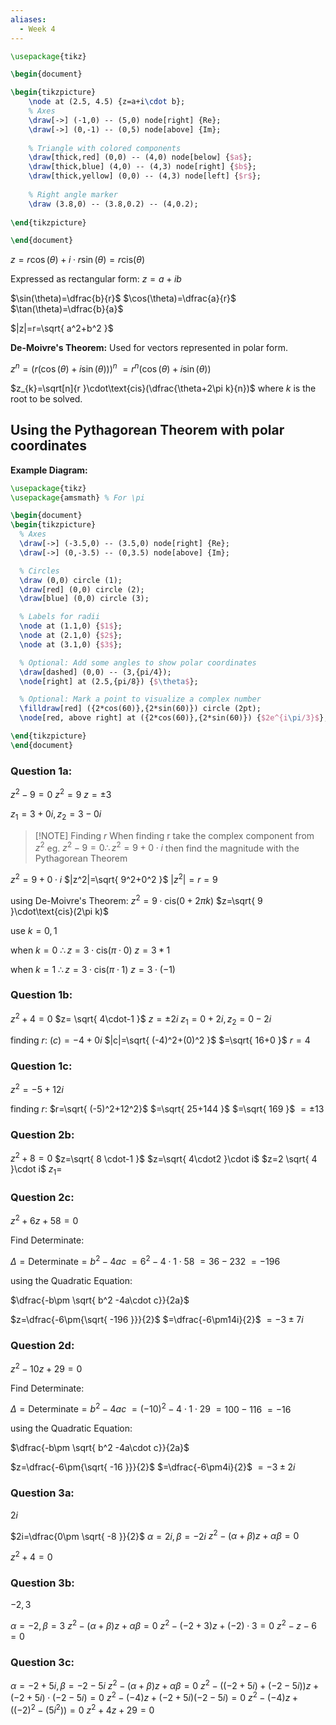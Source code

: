 ```yaml
---
aliases:
  - Week 4
---
```

```tikz
\usepackage{tikz}

\begin{document}

\begin{tikzpicture}
	\node at (2.5, 4.5) {z=a+i\cdot b};
    % Axes
    \draw[->] (-1,0) -- (5,0) node[right] {Re};
    \draw[->] (0,-1) -- (0,5) node[above] {Im};
    
    % Triangle with colored components
    \draw[thick,red] (0,0) -- (4,0) node[below] {$a$};
    \draw[thick,blue] (4,0) -- (4,3) node[right] {$b$};
    \draw[thick,yellow] (0,0) -- (4,3) node[left] {$r$};
    
    % Right angle marker
    \draw (3.8,0) -- (3.8,0.2) -- (4,0.2);
    
\end{tikzpicture}

\end{document}

```

$z=r\cos(\theta)+i\cdot r\sin(\theta)=r\text{cis}(\theta)$

Expressed as rectangular form: $z=a+ib$

$\sin(\theta)=\dfrac{b}{r}$
$\cos(\theta)=\dfrac{a}{r}$
$\tan(\theta)=\dfrac{b}{a}$

$|z|=r=\sqrt{ a^2+b^2 }$

**De-Moivre's Theorem:**
Used for vectors represented in polar form. 

$z^n=(r(\cos(\theta)+i\sin(\theta)))^n$
$= r^n(\cos(\theta)+i\sin(\theta))$

$z_{k}=\sqrt[n]{r }\cdot\text{cis}(\dfrac{\theta+2\pi k}{n})$
where $k$ is the root to be solved.

## Using the Pythagorean Theorem with polar coordinates

**Example Diagram:**
```tikz
\usepackage{tikz}
\usepackage{amsmath} % For \pi

\begin{document}
\begin{tikzpicture}
  % Axes
  \draw[->] (-3.5,0) -- (3.5,0) node[right] {Re};
  \draw[->] (0,-3.5) -- (0,3.5) node[above] {Im};

  % Circles
  \draw (0,0) circle (1);
  \draw[red] (0,0) circle (2);
  \draw[blue] (0,0) circle (3);

  % Labels for radii
  \node at (1.1,0) {$1$};
  \node at (2.1,0) {$2$};
  \node at (3.1,0) {$3$};

  % Optional: Add some angles to show polar coordinates
  \draw[dashed] (0,0) -- (3,{pi/4});
  \node[right] at (2.5,{pi/8}) {$\theta$};

  % Optional: Mark a point to visualize a complex number
  \filldraw[red] ({2*cos(60)},{2*sin(60)}) circle (2pt);
  \node[red, above right] at ({2*cos(60)},{2*sin(60)}) {$2e^{i\pi/3}$};

\end{tikzpicture}
\end{document}
```


### Question 1a:

$z^2-9=0$
$z^2=9$
$z=\pm3$

$z_{1}=3+0i, z_{2}=3-0i$

> [!NOTE] Finding $r$
> When finding r take the complex component from $z^2$
> eg. $z^2-9=0 \therefore z^2=9+0\cdot i$
> then find the magnitude with the Pythagorean Theorem

$z^2=9+0\cdot i$
$|z^2|=\sqrt{ 9^2+0^2 }$
$|z^2|=r=9$

using De-Moivre's Theorem:
$z^2=9\cdot\text{cis}(0+2\pi k)$
$z=\sqrt{ 9 }\cdot\text{cis}(2\pi k)$

use $k=0,1$

when $k=0$ 
$\therefore z=3\cdot\text{cis}(\pi\cdot0)$
   $z=3*1$

when $k=1$
$\therefore z= 3\cdot \text{cis}(\pi\cdot1)$
   $z=3\cdot(-1)$
   
### Question 1b:
$z^2+4=0$
$z= \sqrt{ 4\cdot-1 }$
$z=\pm2i$
$z_{1}=0+2i, z_{2}=0-2i$

finding $r$:
$(c)=-4+0i$
$|c|=\sqrt{ (-4)^2+(0)^2 }$
$=\sqrt{ 16+0 }$
$r=4$

### Question 1c:

$z^2=-5+12i$

finding $r$:
$r=\sqrt{ (-5)^2+12^2}$
   $=\sqrt{ 25+144 }$
   $=\sqrt{ 169 }$
   $= \pm13$



### Question 2b:
$z^2+8=0$
$z=\sqrt{ 8 \cdot-1 }$
$z=\sqrt{ 4\cdot2 }\cdot i$
$z=2 \sqrt{ 4 }\cdot i$
$z_{1}=$


### Question 2c:
$z^2+6z+58=0$

Find Determinate:

$\Delta=\text{Determinate}=b^2-4ac$
   $=6^2-4\cdot1\cdot58$
   $=36-232$
   $=-196$

using the Quadratic Equation:

$\dfrac{-b\pm \sqrt{ b^2 -4a\cdot c}}{2a}$

$z=\dfrac{-6\pm{\sqrt{ -196 }}}{2}$
   $=\dfrac{-6\pm14i}{2}$
   $=-3\pm7i$

### Question 2d:
$z^2-10z+29=0$

Find Determinate:

$\Delta=\text{Determinate}=b^2-4ac$
   $=(-10)^2-4\cdot1\cdot29$
   $=100-116$
   $=-16$

using the Quadratic Equation:

$\dfrac{-b\pm \sqrt{ b^2 -4a\cdot c}}{2a}$

$z=\dfrac{-6\pm{\sqrt{ -16 }}}{2}$
   $=\dfrac{-6\pm4i}{2}$
   $=-3\pm2i$

### Question 3a:
$2i$

$2i=\dfrac{0\pm \sqrt{ -8 }}{2}$
$\alpha=2i,\beta=-2i$
$z^2-(\alpha+\beta)z+\alpha\beta=0$

$z^2+4=0$

### Question 3b:
$-2,3$

$\alpha=-2, \beta=3$
$z^2-(\alpha+\beta)z+\alpha\beta=0$
$z^2-(-2+3)z+(-2)\cdot3=0$
$z^2-z-6=0$

### Question 3c:
$\alpha=-2+5i,\beta=-2-5i$
$z^2-(\alpha+\beta)z+\alpha\beta=0$
$z^2-((-2+5i)+(-2-5i))z+(-2+5i)\cdot(-2-5i)=0$
$z^2-(-4)z+(-2+5i)(-2-5i)=0$
$z^2-(-4)z+((-2)^2-(5i^2))=0$
$z^2+4z+29=0$